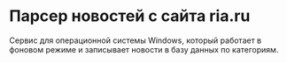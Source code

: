 # Парсер новостей с сайта ria.ru
Сервис для операционной системы Windows, который работает в фоновом режиме и записывает новости в базу данных по категориям.
